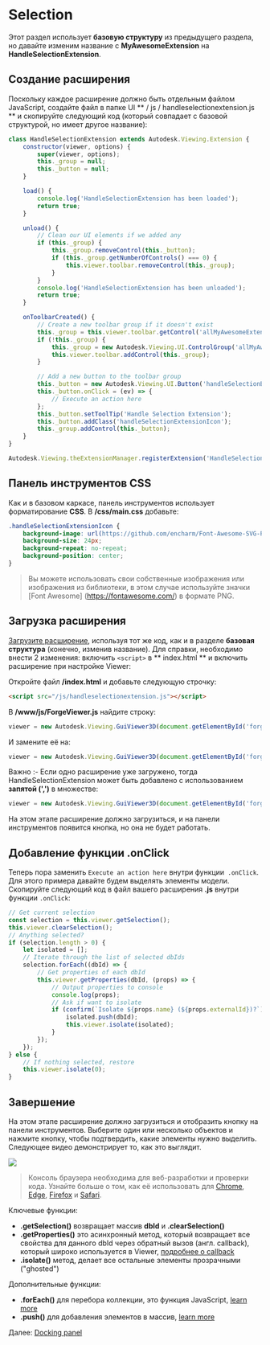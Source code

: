 # Selection

Этот раздел использует **базовую структуру** из предыдущего раздела, но давайте изменим название с **MyAwesomeExtension** на **HandleSelectionExtension**. 

## Создание расширения

Поскольку каждое расширение должно быть отдельным файлом JavaScript, создайте файл в папке UI ** / js / handleselectionextension.js ** и скопируйте следующий код (который совпадает с базовой структурой, но имеет другое название):

```javascript
class HandleSelectionExtension extends Autodesk.Viewing.Extension {
    constructor(viewer, options) {
        super(viewer, options);
        this._group = null;
        this._button = null;
    }

    load() {
        console.log('HandleSelectionExtension has been loaded');
        return true;
    }

    unload() {
        // Clean our UI elements if we added any
        if (this._group) {
            this._group.removeControl(this._button);
            if (this._group.getNumberOfControls() === 0) {
                this.viewer.toolbar.removeControl(this._group);
            }
        }
        console.log('HandleSelectionExtension has been unloaded');
        return true;
    }

    onToolbarCreated() {
        // Create a new toolbar group if it doesn't exist
        this._group = this.viewer.toolbar.getControl('allMyAwesomeExtensionsToolbar');
        if (!this._group) {
            this._group = new Autodesk.Viewing.UI.ControlGroup('allMyAwesomeExtensionsToolbar');
            this.viewer.toolbar.addControl(this._group);
        }

        // Add a new button to the toolbar group
        this._button = new Autodesk.Viewing.UI.Button('handleSelectionExtensionButton');
        this._button.onClick = (ev) => {
            // Execute an action here
        };
        this._button.setToolTip('Handle Selection Extension');
        this._button.addClass('handleSelectionExtensionIcon');
        this._group.addControl(this._button);
    }
}

Autodesk.Viewing.theExtensionManager.registerExtension('HandleSelectionExtension', HandleSelectionExtension);
```
## Панель инструментов CSS

Как и в базовом каркасе, панель инструментов использует форматирование **CSS**. В **/css/main.css** добавьте:

```css
.handleSelectionExtensionIcon {
    background-image: url(https://github.com/encharm/Font-Awesome-SVG-PNG/raw/master/white/png/24/object-group.png);
    background-size: 24px;
    background-repeat: no-repeat;
    background-position: center;
}
```

> Вы можете использовать свои собственные изображения или изображения из библиотеки, в этом случае используйте значки [Font Awesome] (https://fontawesome.com/) в формате PNG.

## Загрузка расширения

[Загрузите расширение](/viewer/extensions/skeleton?id=loading-the-extension), используя тот же код, как и в разделе **базовая структура** (конечно, изменив название). Для справки, необходимо внести 2 изменения: включить `<script>` в ** index.html ** и включить расширение при настройке Viewer:

 Откройте файл **/index.html** и добавьте следующую строчку:

```html
<script src="/js/handleselectionextension.js"></script>
```

В **/www/js/ForgeViewer.js** найдите строку:

```javascript
viewer = new Autodesk.Viewing.GuiViewer3D(document.getElementById('forgeViewer'));
```

И замените её на:

```javascript
viewer = new Autodesk.Viewing.GuiViewer3D(document.getElementById('forgeViewer'), { extensions: ['HandleSelectionExtension'] });
```

Важно :- Если одно расширение уже загружено, тогда HandleSelectionExtension может быть добавлено с использованием **запятой (',')** в множестве:

```javascript
viewer = new Autodesk.Viewing.GuiViewer3D(document.getElementById('forgeViewer'), { extensions['MyAwesomeExtension','HandleSelectionExtension'] }); 
```

На этом этапе расширение должно загрузиться, и на панели инструментов появится кнопка, но она не будет работать.

## Добавление функции .onClick 

Теперь пора заменить `Execute an action here` внутри функции` .onClick`. Для этого примера давайте будем выделять элементы модели. Скопируйте следующий код в файл вашего расширения **.js** внутри функции `.onClick`:

```javascript
// Get current selection
const selection = this.viewer.getSelection();
this.viewer.clearSelection();
// Anything selected?
if (selection.length > 0) {
    let isolated = [];
    // Iterate through the list of selected dbIds
    selection.forEach((dbId) => {
        // Get properties of each dbId
        this.viewer.getProperties(dbId, (props) => {
            // Output properties to console
            console.log(props);
            // Ask if want to isolate
            if (confirm(`Isolate ${props.name} (${props.externalId})?`)) {
                isolated.push(dbId);
                this.viewer.isolate(isolated);
            }
        });
    });
} else {
    // If nothing selected, restore
    this.viewer.isolate(0);
}
```

## Завершение

На этом этапе расширение должно загрузиться и отобразить кнопку на панели инструментов. Выберите один или несколько объектов и нажмите кнопку, чтобы подтвердить, какие элементы нужно выделить. Следующее видео демонстрирует то, как это выглядит.

![](_media/javascript/js_isolate.gif)

> Консоль браузера необходима для веб-разработки и проверки кода. Узнайте больше о том, как её использовать для [Chrome](https://developers.google.com/web/tools/chrome-devtools/console/), [Edge](https://docs.microsoft.com/en-us/microsoft-edge/devtools-guide/console), [Firefox](https://developer.mozilla.org/en-US/docs/Tools/Web_Console/Opening_the_Web_Console) и [Safari](https://developer.apple.com/safari/tools/).

Ключевые функции:

- **.getSelection()** возвращает массив **dbId** и **.clearSelection()**
- **.getProperties()** это асинхронный метод, который возвращает все свойства для данного dbId через обратный вызов (англ. callback), который широко используется в Viewer, [подробнее о callback](https://developer.mozilla.org/en-US/docs/Glossary/Callback_function)
- **.isolate()** метод, делает все остальные элементы прозрачными ("ghosted")

Дополнительные функции:

- **.forEach()** для перебора коллекции, это функция JavaScript, [learn more](https://www.w3schools.com/jsref/jsref_forEach.asp)
- **.push()** для добавления элементов в массив, [learn more](https://www.w3schools.com/jsref/jsref_push.asp)

Далее: [Docking panel](viewer/extensions/panel)
